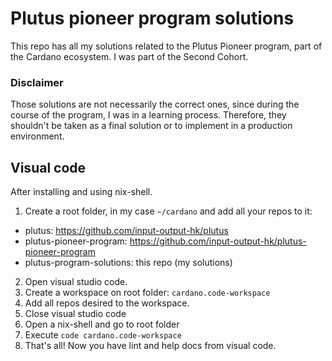 # Plutus pioneer program solutions

This repo has all my solutions related to the Plutus Pioneer program, part of the Cardano ecosystem. I was part of the Second Cohort.

### Disclaimer
Those solutions are not necessarily the correct ones, since during the course of the program, I was in a learning process. Therefore, they shouldn't be taken as a final solution or to implement in a production environment.

## Visual code

After installing and using nix-shell.

1. Create a root folder, in my case ```~/cardano``` and add all your repos to it:
- plutus: https://github.com/input-output-hk/plutus
- plutus-pioneer-program: https://github.com/input-output-hk/plutus-pioneer-program
- plutus-program-solutions: this repo (my solutions)
2. Open visual studio code.
3. Create a workspace on root folder: ```cardano.code-workspace```
4. Add all repos desired to the workspace.
5. Close visual studio code
6. Open a nix-shell and go to root folder
7. Execute ```code cardano.code-workspace```
8. That's all! Now you have lint and help docs from visual code.